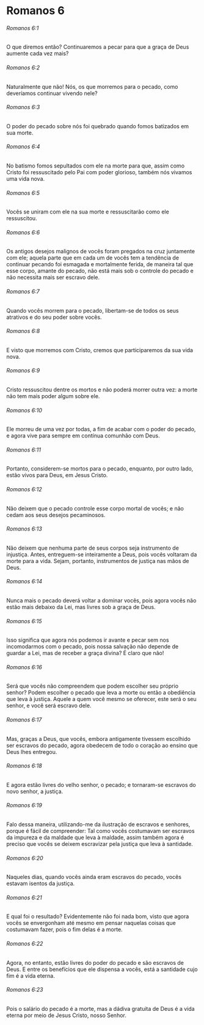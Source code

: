 # Romanos 6

###### Romanos 6:1

O que diremos então? Continuaremos a pecar para que a graça de Deus aumente cada vez mais?

###### Romanos 6:2

Naturalmente que não! Nós, os que morremos para o pecado, como deveríamos continuar vivendo nele?

###### Romanos 6:3

O poder do pecado sobre nós foi quebrado quando fomos batizados em sua morte.

###### Romanos 6:4

No batismo fomos sepultados com ele na morte para que, assim como Cristo foi ressuscitado pelo Pai com poder glorioso, também nós vivamos uma vida nova.

###### Romanos 6:5

Vocês se uniram com ele na sua morte e ressuscitarão como ele ressuscitou.

###### Romanos 6:6

Os antigos desejos malignos de vocês foram pregados na cruz juntamente com ele; aquela parte que em cada um de vocês tem a tendência de continuar pecando foi esmagada e mortalmente ferida, de maneira tal que esse corpo, amante do pecado, não está mais sob o controle do pecado e não necessita mais ser escravo dele.

###### Romanos 6:7

Quando vocês morrem para o pecado, libertam-se de todos os seus atrativos e do seu poder sobre vocês.

###### Romanos 6:8

E visto que morremos com Cristo, cremos que participaremos da sua vida nova.

###### Romanos 6:9

Cristo ressuscitou dentre os mortos e não poderá morrer outra vez: a morte não tem mais poder algum sobre ele.

###### Romanos 6:10

Ele morreu de uma vez por todas, a fim de acabar com o poder do pecado, e agora vive para sempre em contínua comunhão com Deus.

###### Romanos 6:11

Portanto, considerem-se mortos para o pecado, enquanto, por outro lado, estão vivos para Deus, em Jesus Cristo.

###### Romanos 6:12

Não deixem que o pecado controle esse corpo mortal de vocês; e não cedam aos seus desejos pecaminosos.

###### Romanos 6:13

Não deixem que nenhuma parte de seus corpos seja instrumento de injustiça. Antes, entreguem-se inteiramente a Deus, pois vocês voltaram da morte para a vida. Sejam, portanto, instrumentos de justiça nas mãos de Deus.

###### Romanos 6:14

Nunca mais o pecado deverá voltar a dominar vocês, pois agora vocês não estão mais debaixo da Lei, mas livres sob a graça de Deus.

###### Romanos 6:15

Isso significa que agora nós podemos ir avante e pecar sem nos incomodarmos com o pecado, pois nossa salvação não depende de guardar a Lei, mas de receber a graça divina? É claro que não!

###### Romanos 6:16

Será que vocês não compreendem que podem escolher seu próprio senhor? Podem escolher o pecado que leva a morte ou então a obediência que leva à justiça. Aquele a quem você mesmo se oferecer, este será o seu senhor, e você será escravo dele.

###### Romanos 6:17

Mas, graças a Deus, que vocês, embora antigamente tivessem escolhido ser escravos do pecado, agora obedecem de todo o coração ao ensino que Deus lhes entregou.

###### Romanos 6:18

E agora estão livres do velho senhor, o pecado; e tornaram-se escravos do novo senhor, a justiça.

###### Romanos 6:19

Falo dessa maneira, utilizando-me da ilustração de escravos e senhores, porque é fácil de compreender: Tal como vocês costumavam ser escravos da impureza e da maldade que leva à maldade, assim também agora é preciso que vocês se deixem escravizar pela justiça que leva à santidade.

###### Romanos 6:20

Naqueles dias, quando vocês ainda eram escravos do pecado, vocês estavam isentos da justiça.

###### Romanos 6:21

E qual foi o resultado? Evidentemente não foi nada bom, visto que agora vocês se envergonham até mesmo em pensar naquelas coisas que costumavam fazer, pois o fim delas é a morte.

###### Romanos 6:22

Agora, no entanto, estão livres do poder do pecado e são escravos de Deus. E entre os benefícios que ele dispensa a vocês, está a santidade cujo fim é a vida eterna.

###### Romanos 6:23

Pois o salário do pecado é a morte, mas a dádiva gratuita de Deus é a vida eterna por meio de Jesus Cristo, nosso Senhor.

